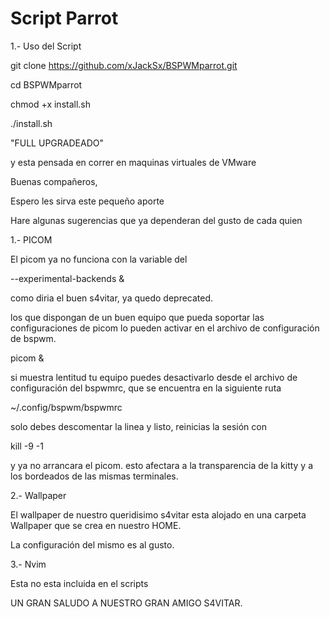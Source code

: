 # Script Parrot

1.- Uso del Script

git clone https://github.com/xJackSx/BSPWMparrot.git

cd BSPWMparrot

chmod +x install.sh

./install.sh

"FULL UPGRADEADO"

y esta pensada en correr en maquinas virtuales de VMware

Buenas compañeros,

Espero les sirva este pequeño aporte

Hare algunas sugerencias que ya dependeran del gusto de cada quien

1.- PICOM

El picom ya no funciona con la variable del

--experimental-backends &

como diria el buen s4vitar, ya quedo deprecated.

los que dispongan de un buen equipo que pueda soportar las configuraciones de picom lo pueden activar en el archivo de configuración de bspwm.

picom &

si muestra lentitud tu equipo puedes desactivarlo desde el archivo de configuración del bspwmrc, que se encuentra en la siguiente ruta

~/.config/bspwm/bspwmrc

solo debes descomentar la linea y listo, reinicias la sesión con

kill -9 -1

y ya no arrancara el picom. esto afectara a la transparencia de la kitty y a los bordeados de las mismas terminales.

2.- Wallpaper

El wallpaper de nuestro queridisimo s4vitar esta alojado en una carpeta Wallpaper que se crea en nuestro HOME.

La configuración del mismo es al gusto.

3.- Nvim

Esta no esta incluida en el scripts

UN GRAN SALUDO A NUESTRO GRAN AMIGO S4VITAR.
